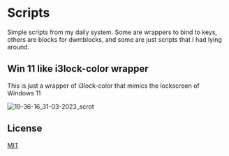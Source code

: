 # Scripts
Simple scripts from my daily system. Some are wrappers to bind to keys, others
are blocks for dwmblocks, and some are just scripts that I had lying around.

## Win 11 like i3lock-color wrapper
This is just a wrapper of i3lock-color that mimics the lockscreen of Windows 11

![19-36-16_31-03-2023_scrot](https://user-images.githubusercontent.com/64109770/229244645-9dd3ab48-5276-4636-b3d5-ac2cca0adc4c.png)

## License

[MIT](https://opensource.org/licenses/MIT)
